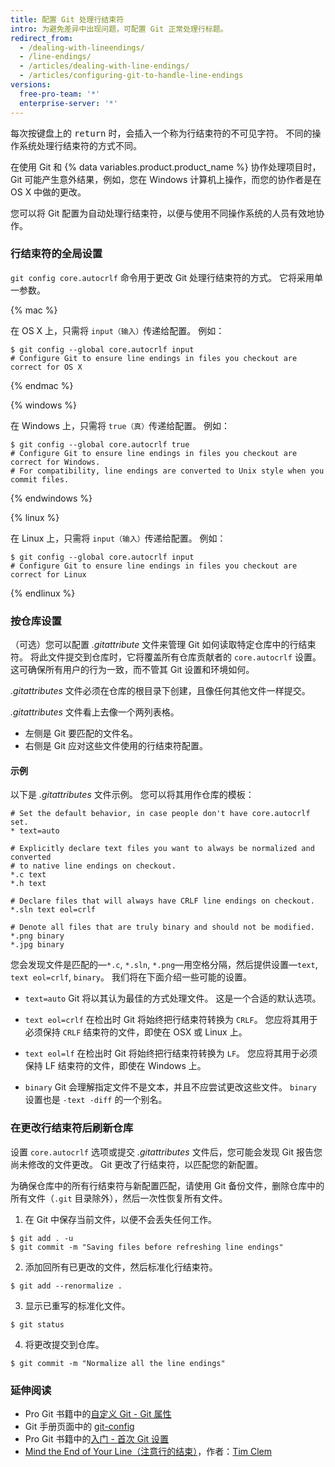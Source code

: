 ```yaml
---
title: 配置 Git 处理行结束符
intro: 为避免差异中出现问题，可配置 Git 正常处理行标题。
redirect_from:
  - /dealing-with-lineendings/
  - /line-endings/
  - /articles/dealing-with-line-endings/
  - /articles/configuring-git-to-handle-line-endings
versions:
  free-pro-team: '*'
  enterprise-server: '*'
---
```


每次按键盘上的 <kbd>return</kbd> 时，会插入一个称为行结束符的不可见字符。 不同的操作系统处理行结束符的方式不同。

在使用 Git 和 {% data variables.product.product_name %} 协作处理项目时，Git 可能产生意外结果，例如，您在 Windows 计算机上操作，而您的协作者是在 OS X 中做的更改。

您可以将 Git 配置为自动处理行结束符，以便与使用不同操作系统的人员有效地协作。

### 行结束符的全局设置

`git config core.autocrlf` 命令用于更改 Git 处理行结束符的方式。 它将采用单一参数。

{% mac %}

在 OS X 上，只需将 `input（输入）`传递给配置。 例如：

```shell
$ git config --global core.autocrlf input
# Configure Git to ensure line endings in files you checkout are correct for OS X
```

{% endmac %}

{% windows %}

在 Windows 上，只需将 `true（真）`传递给配置。 例如：

```shell
$ git config --global core.autocrlf true
# Configure Git to ensure line endings in files you checkout are correct for Windows.
# For compatibility, line endings are converted to Unix style when you commit files.
```

{% endwindows %}

{% linux %}

在 Linux 上，只需将 `input（输入）`传递给配置。 例如：

```shell
$ git config --global core.autocrlf input
# Configure Git to ensure line endings in files you checkout are correct for Linux
```

{% endlinux %}

### 按仓库设置

（可选）您可以配置 *.gitattribute* 文件来管理 Git 如何读取特定仓库中的行结束符。 将此文件提交到仓库时，它将覆盖所有仓库贡献者的 `core.autocrlf` 设置。 这可确保所有用户的行为一致，而不管其 Git 设置和环境如何。

*.gitattributes* 文件必须在仓库的根目录下创建，且像任何其他文件一样提交。

*.gitattributes* 文件看上去像一个两列表格。

* 左侧是 Git 要匹配的文件名。
* 右侧是 Git 应对这些文件使用的行结束符配置。

#### 示例

以下是 *.gitattributes* 文件示例。 您可以将其用作仓库的模板：

```
# Set the default behavior, in case people don't have core.autocrlf set.
* text=auto

# Explicitly declare text files you want to always be normalized and converted
# to native line endings on checkout.
*.c text
*.h text

# Declare files that will always have CRLF line endings on checkout.
*.sln text eol=crlf

# Denote all files that are truly binary and should not be modified.
*.png binary
*.jpg binary
```

您会发现文件是匹配的—`*.c`, `*.sln`, `*.png`—用空格分隔，然后提供设置—`text`, `text eol=crlf`, `binary`。 我们将在下面介绍一些可能的设置。

- `text=auto` Git 将以其认为最佳的方式处理文件。 这是一个合适的默认选项。

- `text eol=crlf` 在检出时 Git 将始终把行结束符转换为 `CRLF`。 您应将其用于必须保持 `CRLF` 结束符的文件，即使在 OSX 或 Linux 上。

- `text eol=lf` 在检出时 Git 将始终把行结束符转换为 `LF`。 您应将其用于必须保持 LF 结束符的文件，即使在 Windows 上。

- `binary` Git 会理解指定文件不是文本，并且不应尝试更改这些文件。 `binary` 设置也是 `-text -diff` 的一个别名。

### 在更改行结束符后刷新仓库

设置 `core.autocrlf` 选项或提交 *.gitattributes* 文件后，您可能会发现 Git 报告您尚未修改的文件更改。 Git 更改了行结束符，以匹配您的新配置。

为确保仓库中的所有行结束符与新配置匹配，请使用 Git 备份文件，删除仓库中的所有文件（`.git` 目录除外），然后一次性恢复所有文件。

1. 在 Git 中保存当前文件，以便不会丢失任何工作。
  ```shell
  $ git add . -u
  $ git commit -m "Saving files before refreshing line endings"
  ```
2. 添加回所有已更改的文件，然后标准化行结束符。
  ```shell
  $ git add --renormalize .
  ```
3. 显示已重写的标准化文件。
  ```shell
  $ git status
  ```
4. 将更改提交到仓库。
  ```shell
  $ git commit -m "Normalize all the line endings"
  ```

### 延伸阅读

- Pro Git 书籍中的[自定义 Git - Git 属性](https://git-scm.com/book/en/Customizing-Git-Git-Attributes)
- Git 手册页面中的 [git-config](https://git-scm.com/docs/git-config)
- Pro Git 书籍中的[入门 - 首次 Git 设置](https://git-scm.com/book/en/Getting-Started-First-Time-Git-Setup)
- [Mind the End of Your Line（注意行的结束）](http://adaptivepatchwork.com/2012/03/01/mind-the-end-of-your-line/)，作者：[Tim Clem](https://github.com/tclem)

